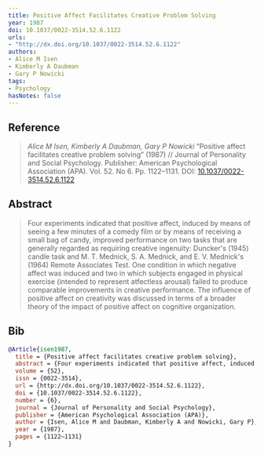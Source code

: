 ```yaml
---
title: Positive Affect Facilitates Creative Problem Solving
year: 1987
doi: 10.1037/0022-3514.52.6.1122
urls:
- "http://dx.doi.org/10.1037/0022-3514.52.6.1122"
authors:
- Alice M Isen
- Kimberly A Daubman
- Gary P Nowicki
tags:
- Psychology
hasNotes: false
---
```


## Reference

> <i>Alice M Isen, Kimberly A Daubman, Gary P Nowicki</i> “Positive affect facilitates creative problem solving” (1987) // Journal of Personality and Social Psychology. Publisher: American Psychological Association (APA). Vol.&nbsp;52. No&nbsp;6. Pp.&nbsp;1122–1131. DOI:&nbsp;<a href='https://doi.org/10.1037/0022-3514.52.6.1122'>10.1037/0022-3514.52.6.1122</a>

## Abstract

> Four experiments indicated that positive affect, induced by means of seeing a few minutes of a comedy film or by means of receiving a small bag of candy, improved performance on two tasks that are generally regarded as requiring creative ingenuity: Duncker's (1945) candle task and M. T. Mednick, S. A. Mednick, and E. V. Mednick's (1964) Remote Associates Test. One condition in which negative affect was induced and two in which subjects engaged in physical exercise (intended to represent atfectless arousal) failed to produce comparable improvements in creative performance. The influence of positive affect on creativity was discussed in terms of a broader theory of the impact of positive affect on cognitive organization.

## Bib

```bib
@Article{isen1987,
  title = {Positive affect facilitates creative problem solving},
  abstract = {Four experiments indicated that positive affect, induced by means of seeing a few minutes of a comedy film or by means of receiving a small bag of candy, improved performance on two tasks that are generally regarded as requiring creative ingenuity: Duncker's (1945) candle task and M. T. Mednick, S. A. Mednick, and E. V. Mednick's (1964) Remote Associates Test. One condition in which negative affect was induced and two in which subjects engaged in physical exercise (intended to represent atfectless arousal) failed to produce comparable improvements in creative performance. The influence of positive affect on creativity was discussed in terms of a broader theory of the impact of positive affect on cognitive organization.},
  volume = {52},
  issn = {0022-3514},
  url = {http://dx.doi.org/10.1037/0022-3514.52.6.1122},
  doi = {10.1037/0022-3514.52.6.1122},
  number = {6},
  journal = {Journal of Personality and Social Psychology},
  publisher = {American Psychological Association (APA)},
  author = {Isen, Alice M and Daubman, Kimberly A and Nowicki, Gary P},
  year = {1987},
  pages = {1122–1131}
}
```
